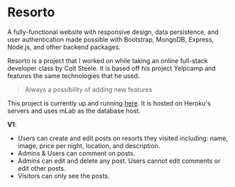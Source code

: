 # Resorto

A fully-functional website with responsive design, data persistence, 
and user authentication made possible with Bootstrap, MongoDB, Express, Node.js, and other backend packages.

Resorto is a project that I worked on while taking an online full-stack developer class by Colt Steele. 
It is based off his project Yelpcamp and features the same technologies that he used.  

>Always a possibility of adding new features

This project is currently up and running [here](https://resorto.herokuapp.com/). It is hosted on Heroku's servers and uses mLab as the database host.

__V1__:
* Users can create and edit posts on resorts they visited including: name, image, price per night, location, and description.
* Admins & Users can comment on posts.
* Admins can edit and delete any post. Users cannot edit comments or edit other posts.
* Visitors can only see the posts.
